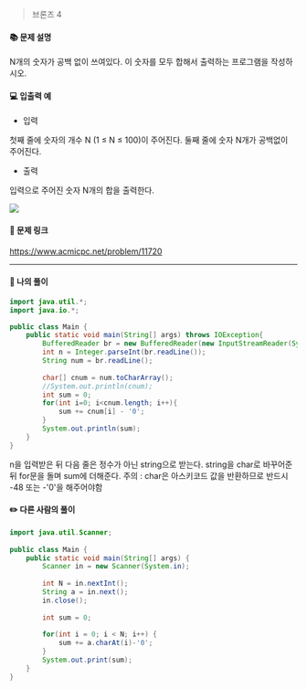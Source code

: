 > 브론즈 4

#### 📚 문제 설명
N개의 숫자가 공백 없이 쓰여있다. 이 숫자를 모두 합해서 출력하는 프로그램을 작성하시오.


#### 💻 입출력 예

- 입력

첫째 줄에 숫자의 개수 N (1 ≤ N ≤ 100)이 주어진다. 둘째 줄에 숫자 N개가 공백없이 주어진다.

- 출력

입력으로 주어진 숫자 N개의 합을 출력한다.

![](https://velog.velcdn.com/images/uunew/post/e1c7566b-e191-45fb-a8de-b6feea86fd0a/image.png)




#### 🔗 문제 링크
https://www.acmicpc.net/problem/11720

---

#### 📝 나의 풀이
``` java
import java.util.*;
import java.io.*;

public class Main {
	public static void main(String[] args) throws IOException{
		BufferedReader br = new BufferedReader(new InputStreamReader(System.in));
		int n = Integer.parseInt(br.readLine());
		String num = br.readLine();
		
		char[] cnum = num.toCharArray();
		//System.out.println(cnum);
		int sum = 0;
		for(int i=0; i<cnum.length; i++){
		    sum += cnum[i] - '0';
		}
		System.out.println(sum);
	}
}
```
n을 입력받은 뒤 다음 줄은 정수가 아닌 string으로 받는다.
string을 char로 바꾸어준뒤 for문을 돌며 sum에 더해준다.
주의 : char은 아스키코드 값을 반환하므로 반드시 -48 또는 -'0'을 해주어야함


#### ✏️ 다른 사람의 풀이
``` java
import java.util.Scanner;
 
public class Main {
	public static void main(String[] args) {		
		Scanner in = new Scanner(System.in);
 
		int N = in.nextInt();
		String a = in.next();
		in.close();
		
		int sum = 0;
        
		for(int i = 0; i < N; i++) {
			sum += a.charAt(i)-'0';
		}
		System.out.print(sum);
	}
}
```